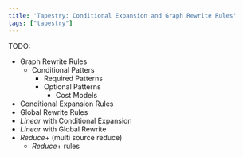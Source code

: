 ```yaml
---
title: 'Tapestry: Conditional Expansion and Graph Rewrite Rules'
tags: ["tapestry"]
---
```


TODO:
* Graph Rewrite Rules
  * Conditional Patters
    * Required Patterns
    * Optional Patterns
      * Cost Models
* Conditional Expansion Rules
* Global Rewrite Rules 
* $Linear$ with Conditional Expansion
* $Linear$ with Global Rewrite
* $Reduce+$ (multi source reduce)
  * $Reduce+$ rules

